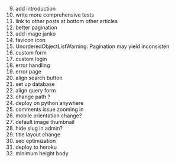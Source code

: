 9. add introduction
10. write more comprehensive tests
11. link to other posts at bottom other articles
12. better pagination
13. add image janko
14. favicon icon
15. UnorderedObjectListWarning: Pagination may yield inconsisten
16. custom form
17. custom login
18. error handling
19. error page
20. align search button
21. set up database
22. align query form
23. change path ?
24. deploy on python anywhere
25. comments issue zooming in
26. mobile orientation change?
27. default image thumbnail
28. hide slug in admin?
29. title layout change 
30. seo optimization
31. deploy to heroku
32. minimum height body